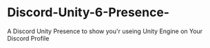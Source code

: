 # Discord-Unity-6-Presence-
A Discord Unity Presence to show you'r useing Unity Engine on Your Discord Profile
